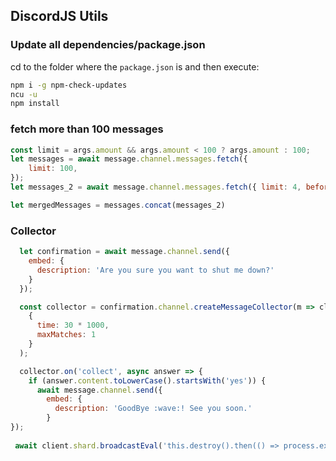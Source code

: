 ## DiscordJS Utils

### Update all dependencies/package.json
cd to the folder where the `package.json` is and then execute:
```sh
npm i -g npm-check-updates
ncu -u
npm install
```

### fetch more than 100 messages
```js
const limit = args.amount && args.amount < 100 ? args.amount : 100;
let messages = await message.channel.messages.fetch({
    limit: 100,
});
let messages_2 = await message.channel.messages.fetch({ limit: 4, before: messages.last().id });

let mergedMessages = messages.concat(messages_2)
```

### Collector
```js
  let confirmation = await message.channel.send({
    embed: {
      description: 'Are you sure you want to shut me down?'
    }
  });

  const collector = confirmation.channel.createMessageCollector(m => client.credentials.ownerId.includes(m.author.id) && (m.content.toLowerCase().startsWith('yes') || m.content.toLowerCase().startsWith('no')),
    {
      time: 30 * 1000,
      maxMatches: 1
    }
  );

  collector.on('collect', async answer => {
    if (answer.content.toLowerCase().startsWith('yes')) {
      await message.channel.send({
        embed: {
          description: 'GoodBye :wave:! See you soon.'
        }
});
      
 await client.shard.broadcastEval('this.destroy().then(() => process.exitCode = 0)');
```
